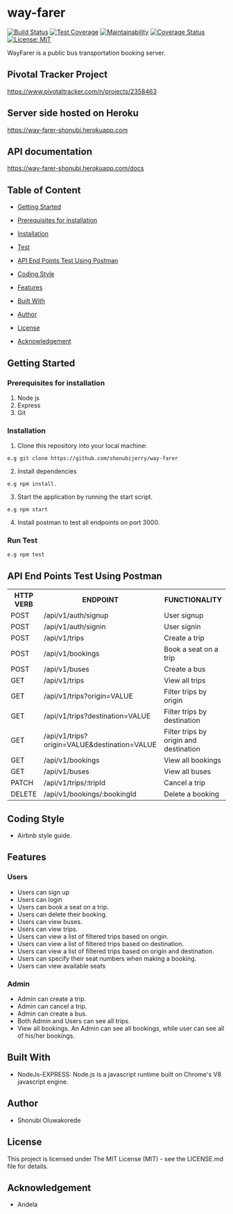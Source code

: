 # way-farer

[![Build Status](https://travis-ci.com/shonubijerry/way-farer.svg?branch=develop)](https://travis-ci.com/shonubijerry/way-farer)
[![Test Coverage](https://api.codeclimate.com/v1/badges/7868b6f9a95ab5b862bd/test_coverage)](https://codeclimate.com/github/shonubijerry/way-farer/test_coverage)
[![Maintainability](https://api.codeclimate.com/v1/badges/7868b6f9a95ab5b862bd/maintainability)](https://codeclimate.com/github/shonubijerry/way-farer/maintainability)
[![Coverage Status](https://coveralls.io/repos/github/shonubijerry/way-farer/badge.svg?branch=develop)](https://coveralls.io/github/shonubijerry/way-farer?branch=develop)
[![License: MIT](https://img.shields.io/badge/License-MIT-yellow.svg)](https://opensource.org/licenses/MIT)


WayFarer is a public bus transportation booking server.

## Pivotal Tracker Project
https://www.pivotaltracker.com/n/projects/2358463

## Server side hosted on Heroku
https://way-farer-shonubi.herokuapp.com

## API documentation 
https://way-farer-shonubi.herokuapp.com/docs

## Table of Content
 * [Getting Started](#getting-started)

 * [Prerequisites for installation](#Prerequisites)
 
 * [Installation](#installation)

 * [Test](#test)
 
 * [ API End Points Test Using Postman](#api-end-points)

 * [Coding Style](#coding-style)
 
 * [Features](#features)
 
 * [Built With](#built-with)
 
 * [Author](#author)

 * [License](#lincense)

 * [Acknowledgement](#acknowledgement)

## Getting Started

### Prerequisites for installation
1. Node js
2. Express
3. Git

### Installation
1. Clone this repository into your local machine:
```
e.g git clone https://github.com/shonubijerry/way-farer
```
2. Install dependencies 
```
e.g npm install.
```
3. Start the application by running the start script.
```
e.g npm start
```
4. Install postman to test all endpoints on port 3000.

### Run Test

```
e.g npm test
```

## API End Points Test Using Postman

<table>
<tr><th>HTTP VERB</th><th>ENDPOINT</th><th>FUNCTIONALITY</th></tr>

<tr><td>POST</td> <td>/api/v1/auth/signup</td>  <td>User signup</td></tr>

<tr><td>POST</td> <td>/api/v1/auth/signin</td>  <td>User signin</td></tr>

<tr><td>POST</td> <td>/api/v1/trips</td>  <td>Create a trip</td></tr>

<tr><td>POST</td> <td>/api/v1/bookings</td>  <td>Book a seat on a trip</td></tr>

<tr><td>POST</td> <td>/api/v1/buses</td>  <td>Create a bus</td></tr>

<tr><td>GET</td> <td>/api/v1/trips</td>  <td>View all trips</td></tr>

<tr><td>GET</td> <td>/api/v1/trips?origin=VALUE</td>  <td>Filter trips by origin</td></tr>

<tr><td>GET</td> <td>/api/v1/trips?destination=VALUE</td>  <td>Filter trips by destination</td></tr>

<tr><td>GET</td> <td>/api/v1/trips?origin=VALUE&destination=VALUE</td>  <td>Filter trips by origin and destination</td></tr>

<tr><td>GET</td> <td>/api/v1/bookings</td>  <td>View all bookings</td></tr>

<tr><td>GET</td> <td>/api/v1/buses</td>  <td>View all buses</td></tr>

<tr><td>PATCH</td> <td>/api/v1/trips/:tripId</td>  <td>Cancel a trip</td></tr>

<tr><td>DELETE</td> <td>/api/v1/bookings/:bookingId</td>  <td>Delete a booking</td></tr>

</table>


## Coding Style
* Airbnb style guide. 

## Features

### Users
* Users can sign up
* Users can login
* Users can book a seat on a trip.
* Users can delete their booking.
* Users can view buses.
* Users can view trips.
* Users can view a list of filtered trips based on origin.
* Users can view a list of filtered trips based on destination.
* Users can view a list of filtered trips based on origin and destination.
* Users can specify their seat numbers when making a booking.
* Users can view available seats

### Admin
* Admin can create a trip.
* Admin can cancel a trip.
* Admin can create a bus.
* Both Admin and Users can see all trips.
* View all bookings. An Admin can see all bookings, while user can see all of his/her bookings.
 

## Built With
* NodeJs-EXPRESS: Node.js is a javascript runtime built on Chrome's V8 javascript engine.


## Author
* Shonubi Oluwakorede

## License
This project is licensed under The MIT License (MIT) - see the LICENSE.md file for details.

## Acknowledgement
* Andela

